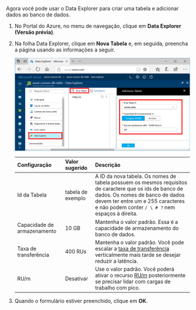 Agora você pode usar o Data Explorer para criar uma tabela e adicionar dados ao banco de dados. 

1. No Portal do Azure, no menu de navegação, clique em **Data Explorer (Versão prévia)**. 
2. Na folha Data Explorer, clique em **Nova Tabela** e, em seguida, preencha a página usando as informações a seguir.

    ![Data Explorer no Portal do Azure](./media/cosmos-db-create-table/azure-cosmosdb-data-explorer.png)

    Configuração|Valor sugerido|Descrição
    ---|---|---
    Id da Tabela|tabela de exemplo|A ID da nova tabela. Os nomes de tabela possuem os mesmos requisitos de caractere que os ids de banco de dados. Os nomes de banco de dados devem ter entre um e 255 caracteres e não podem conter `/ \ # ?` nem espaços à direita.
    Capacidade de armazenamento| 10 GB|Mantenha o valor padrão. Essa é a capacidade de armazenamento do banco de dados.
    Taxa de transferência|400 RUs|Mantenha o valor padrão. Você pode escalar a [taxa de transferência](../articles/cosmos-db/request-units.md) verticalmente mais tarde se desejar reduzir a latência.
    RU/m|Desativar|Use o valor padrão. Você poderá ativar o recurso [RU/m](../articles/cosmos-db/request-units-per-minute.md) posteriormente se precisar lidar com cargas de trabalho com pico.

3. Quando o formulário estiver preenchido, clique em **OK**.